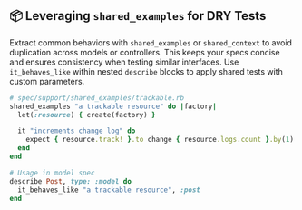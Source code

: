 ## 📦 Leveraging `shared_examples` for DRY Tests

Extract common behaviors with `shared_examples` or `shared_context` to avoid duplication across models or controllers. This keeps your specs concise and ensures consistency when testing similar interfaces. Use `it_behaves_like` within nested `describe` blocks to apply shared tests with custom parameters.

```ruby
# spec/support/shared_examples/trackable.rb
shared_examples "a trackable resource" do |factory|
  let(:resource) { create(factory) }

  it "increments change log" do
    expect { resource.track! }.to change { resource.logs.count }.by(1)
  end
end

# Usage in model spec
describe Post, type: :model do
  it_behaves_like "a trackable resource", :post
end
```